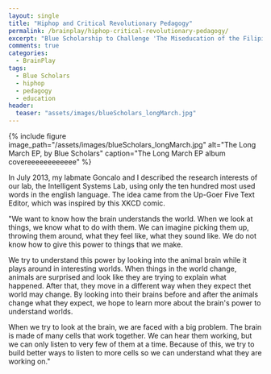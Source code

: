 ```yaml
---
layout: single
title: "Hiphop and Critical Revolutionary Pedagogy"
permalink: /brainplay/hiphop-critical-revolutionary-pedagogy/
excerpt: "Blue Scholarship to Challenge 'The Miseducation of the Filipino'"
comments: true
categories:
  - BrainPlay
tags:
  - Blue Scholars
  - hiphop
  - pedagogy
  - education
header:
  teaser: "assets/images/blueScholars_longMarch.jpg"
---
```


{% include figure image_path="/assets/images/blueScholars_longMarch.jpg" alt="The Long March EP, by Blue Scholars" caption="The Long March EP album covereeeeeeeeeeee" %}

In July 2013, my labmate Goncalo and I described the research interests of our lab, the Intelligent Systems Lab, using only the ten hundred most used words in the english language. The idea came from the Up-Goer Five Text Editor, which was inspired by this XKCD comic. 

"We want to know how the brain understands the world. When we look at things, we know what to do with them. We can imagine picking them up, throwing them around, what they feel like, what they sound like. We do not know how to give this power to things that we make. 

We try to understand this power by looking into the animal brain while it plays around in interesting worlds. When things in the world change, animals are surprised and look like they are trying to explain what happened. After that, they move in a different way when they expect thet world may change. By looking into their brains before and after the animals change what they expect, we hope to learn more about the brain's power to understand worlds. 

When we try to look at the brain, we are faced with a big problem. The brain is made of many cells that work together. We can hear them working, but we can only listen to very few of them at a time. Because of this, we try to build better ways to listen to more cells so we can understand what they are working on."

